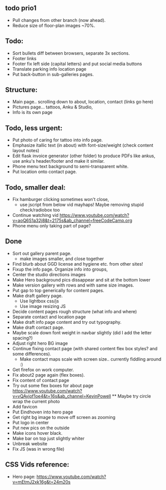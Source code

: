 ## todo prio1
* Pull changes from other branch (now ahead).
* Reduce size of floor-plan images ~70%.

## Todo:
* Sort bullets diff between browsers, separate 3x sections.
* Footer links
* Footer fix left side (capital letters) and put social media buttons
* Translate parking info location page
* Put back-button in sub-galleries pages.

## Structure:
* Main page.. scrolling down to about, location, contact (links go here)
* Pictures page... tattoos, Anku & Studio,
* Info is its own page 

## Todo, less urgent:
* Put photo of caring for tattoo into info page.
* Emphasize itallic text (in about) with font-size/weight (check content layout notes)
* Edit flask invoice generator (other folder) to produce PDFs like ankus, use anku's header/footer and make it similar.
* Phone menu text background to semi-transparent white.
* Put location onto contact page.

## Todo, smaller deal:
* Fix hamburger clicking sometimes won't close, 
    * use jscript from below vid mayhaps! Maybe removing stupid check/radiobox too
* Continue watching vid https://www.youtube.com/watch?v=aoQ6S1a32j8&t=2175s&ab_channel=freeCodeCamp.org
* Phone menu only taking part of page?


## Done
* Sort out gallery parent page.
    * make images smaller, and close together
* Find blurb about GGD license and hygiene etc. from other sites!
* Fixup the info page. Organize info into groups,
* Center the studio directions images
* Make Hero background pics dissappear and sit at the bottom lower
* Make version gallery with rows and with same size images.
* Put gap to top generically for content pages.
* Make draft gallery page.
    * Use lightbox css/js
    * Use image resizing JS
* Decide content pages rough structure (what info and where)
* Separate contact and location page
* Make draft info page content and try out typography.
* Make draft contact page.
* Maybe scale down font weight in navbar slightly (did I add the letter spacing?)
* Adjust right hero BG image
* Continue fixing contact page (with shared content flex box styles? and some differences).
    * Make contact maps scale with screen size.. currently fiddling around :)
* Get firefox on work computer.
* Fix about2 page again (flex boxes).
* Fix content of contact page
* Try out some flex boxes for about page https://www.youtube.com/watch?v=vQAvjof1oe4&t=16s&ab_channel=KevinPowell 
** Maybe try circle wrap the current photo 
* Add favicon
* Put Eindhoven into hero page
* Get right bg image to move off screen as zooming
* Put logo in center
* Put new pics on the outside
* Make icons hover black.
* Make bar on top just slightly whiter
* Unbreak website
* Fix JS (was in wrong file)

## CSS Vids reference:
* Hero page: https://www.youtube.com/watch?v=mEtmJ2xk16g&t=24m20s